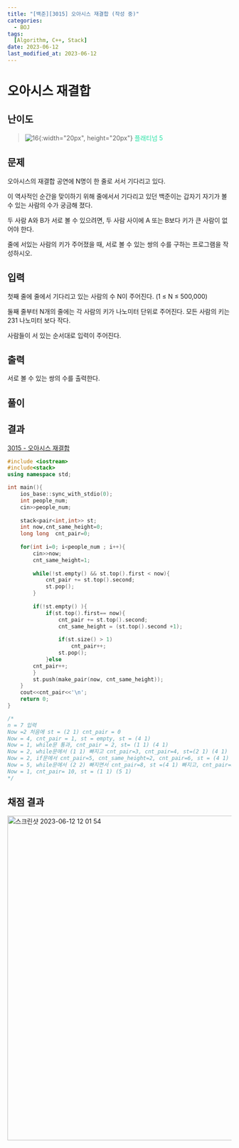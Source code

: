```yaml
---
title: "[백준][3015] 오아시스 재결합 (작성 중)"
categories:
  - BOJ
tags:
  [Algorithm, C++, Stack]
date: 2023-06-12
last_modified_at: 2023-06-12
---
```

# 오아시스 재결합
## 난이도
> ![16](https://github.com/ihmmaru99/ihmmaru99/assets/109266664/b0b9d8fa-6e70-4649-a19c-41023d019dee){:width="20px", height="20px"} <span style="color:#27E2A4"> 플래티넘 5</span>

## 문제
오아시스의 재결합 공연에 N명이 한 줄로 서서 기다리고 있다.

이 역사적인 순간을 맞이하기 위해 줄에서서 기다리고 있던 백준이는 갑자기 자기가 볼 수 있는 사람의 수가 궁금해 졌다.

두 사람 A와 B가 서로 볼 수 있으려면, 두 사람 사이에 A 또는 B보다 키가 큰 사람이 없어야 한다.

줄에 서있는 사람의 키가 주어졌을 때, 서로 볼 수 있는 쌍의 수를 구하는 프로그램을 작성하시오.

## 입력
첫째 줄에 줄에서 기다리고 있는 사람의 수 N이 주어진다. (1 ≤ N ≤ 500,000)

둘째 줄부터 N개의 줄에는 각 사람의 키가 나노미터 단위로 주어진다. 모든 사람의 키는 231 나노미터 보다 작다.

사람들이 서 있는 순서대로 입력이 주어진다.

## 출력
서로 볼 수 있는 쌍의 수를 출력한다.

## 풀이

## 결과
[3015 - 오아시스 재결합](https://github.com/ihmmaru99/BOJ/blob/main/3015/3015.cpp)

```c++
#include <iostream>
#include<stack>
using namespace std;

int main(){
    ios_base::sync_with_stdio(0);
    int people_num;
    cin>>people_num;
    
    stack<pair<int,int>> st;
    int now,cnt_same_height=0;
    long long  cnt_pair=0;
    
    for(int i=0; i<people_num ; i++){
        cin>>now;
        cnt_same_height=1;
        
        while(!st.empty() && st.top().first < now){
            cnt_pair += st.top().second;
            st.pop();
        }
        
        if(!st.empty() ){
            if(st.top().first== now){
                cnt_pair += st.top().second;
                cnt_same_height = (st.top().second +1);
                
                if(st.size() > 1)
                    cnt_pair++;
                st.pop();
            }else
        cnt_pair++;
        }
        st.push(make_pair(now, cnt_same_height));
    }
    cout<<cnt_pair<<'\n';
    return 0;
}

/*
n = 7 입력
Now =2 처음에 st = (2 1) cnt_pair = 0
Now = 4, cnt_pair = 1, st = empty, st = (4 1)
Now = 1, while문 통과, cnt_pair = 2, st= (1 1) (4 1)
Now = 2, while문에서 (1 1) 빠지고 cnt_pair=3, cnt_pair=4, st=(2 1) (4 1)
Now = 2, if문에서 cnt_pair=5, cnt_same_height=2, cnt_pair=6, st = (4 1) st= (2 2) (4 1)
Now = 5, while문에서 (2 2) 빠지면서 cnt_pair=8, st =(4 1) 빠지고, cnt_pair=9, st = (5 1)
Now = 1, cnt_pair= 10, st = (1 1) (5 1)
*/
```

## 채점 결과
<img width="730" alt="스크린샷 2023-06-12 12 01 54" src="https://github.com/ihmmaru99/BOJ/assets/109266664/5fe52381-2d16-49cb-94c0-3e363dbb9989">
